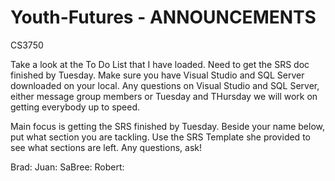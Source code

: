 # Youth-Futures - ANNOUNCEMENTS

CS3750

Take a look at the To Do List that I have loaded. Need to get the SRS doc finished by Tuesday. Make sure you have Visual Studio and SQL Server downloaded on your local. Any questions on Visual Studio and SQL Server, either message group members or Tuesday and THursday we will work on getting everybody up to speed.

Main focus is getting the SRS finished by Tuesday. Beside your name below, put what section you are tackling. Use the SRS Template she provided to see what sections are left. Any questions, ask!

Brad:
Juan:
SaBree:
Robert:
